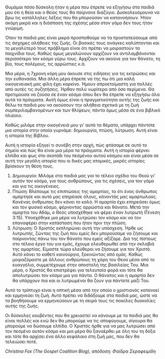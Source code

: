 Θυμάμαι πόσο δύσκολη ήταν η μέρα που έπρεπε να εξηγήσω στα παιδιά μου ότι η θεία και ο θείος τους θα παίρνανε διαζύγιο. Δυσκολευόμουνα να βρω τις κατάλληλες λέξεις που θα μπορούσαν να κατανοήσουν. Ήταν ακόμη μικρά και η διάσπαση της σχέσης μέσα στον γάμο δεν τους ήταν γνώριμη.

Όταν τα παιδιά μας είναι μικρά προσπαθούμε να τα προστατεύσουμε από τις άσχημες αλήθειες της ζωής. Οι βασικές τους ανάγκες καλύπτονται και το μεγαλύτερό τους πρόβλημα είναι ότι πρέπει να μοιραστούν τα παιχνίδια τους. Καθώς όμως μεγαλώνουν αρχίζουν να αντιλαμβάνονται περισσότερο τον κόσμο γύρω τους. Αρχίζουν να ακούνε για τον θάνατο, τη βία, τους πολέμους, τις αρρώστιες κ.ά.

Μια μέρα, η 7χρονη κόρη μου άκουσε στις ειδήσεις για τις εκτρώσεις και την ευθανασία. Μια άλλη μέρα έπρεπε να της πω ότι μια καλή οικογενειακή μας φίλη έχει καρκίνο. Ήμουν απροετοίμαστη για πολλές από αυτές τις συζητήσεις. Ήρθαν πολύ νωρίτερα από όσο περίμενα. Θα προτιμούσα να ζούσα σε έναν κόσμο όπου δεν θα έπρεπε να εξηγήσω όλα αυτά τα πράγματα. Αυτή όμως είναι η πραγματικότητα αυτής της ζωής και θέλω τα παιδιά μου να ακούσουν την αλήθεια σχετικά με τη ζωή συμπεριλαμβανομένων και των θλίψεων, πάντα όμως μέσα σε ένα βιβλικό πλαίσιο.

Καθώς μιλάμε στην οικογένειά μου γι’ αυτά τα θέματα, υπάρχει πάντοτε μια ιστορία στην οποία γυρνάμε: δημιουργία, πτώση, λύτρωση. Αυτή είναι η ιστορία της Βίβλου.

Αυτή η ιστορία εξηγεί τι συνέβη στην αρχή, πώς φτάσαμε σε αυτό το σημείο και πώς θα είναι μια μέρα τα πράγματα. Αυτή η ιστορία φέρνει ελπίδα και φως στο σκοτάδι του πεσμένου αυτού κόσμου και είναι μέσα σε αυτή την μεγάλη ιστορία που οι δικές μας ατομικές, μικρές ιστορίες βρίσκουν τη θέση τους.

  1. Δημιουργία: Μιλάμε στα παιδιά μας για το τέλειο σχέδιο του Θεού γι’ αυτόν τον κόσμο, για τους ανθρώπους, για τις σχέσεις, για τον γάμο και για τις οικογένειες.
  2. Πτώση: Βλέπουμε τις επιπτώσεις της αμαρτίας, το ότι ένας άνθρωπος αμάρτησε και αυτό μας επηρέασε όλους, κάνοντάς μας αμαρτωλούς. Κανένας άνθρωπος δεν κάνει το καλό. Η αμαρτία έχει επηρεάσει όμως και τον φυσικό κόσμο, φέρνοντας αρρώστια και θάνατο. Μετά την αμαρτία του Αδάμ, ο Θεός υποσχέθηκε να φέρει έναν λυτρωτή (Γένεση 3:15). Υποσχέθηκε μια μέρα να λυτρώσει τον κόσμο και να τον επαναφέρει στην κατάσταση που ήταν πριν την πτώση.
  3. Λύτρωση: Ο Χριστός εκπληρώνει αυτή την υπόσχεση. Ήρθε ως λυτρωτής, ζώντας  της ζωή που εμείς δεν μπορούσαμε να ζήσουμε και παίρνοντας πάνω του τον θάνατο που εμείς αξίζαμε. Δια της πίστεως στο τέλειο έργο του για εμάς, έχουμε ελευθερωθεί από την σκλαβιά της αμαρτίας. Είμαστε τώρα ελεύθεροι να ζήσουμε για τον Χριστό. Αυτό κάνει το καθετί καινούργιο, ξεκινώντας από εμάς. Καθώς μοιραζόμαστε με άλλους ανθρώπους τη χάρη του Θεού μέσα από το ευαγγέλιο, συμμετέχουμε στην αποστολή της βασιλείας Του. Μια μέρα, ο Χριστός θα επιστρέψει για τελευταία φορά και τότε θα απολυτρώσει τον κόσμο μια για πάντα. Ο θάνατος και η αμαρτία δεν θα υπάρχουν πια και οι λυτρωμένοι θα ζουν για πάντοτε μαζί Του.

Αυτό το τρίπτυχο είναι η οπτική μέσα από την οποία ο χριστιανός κατανοεί και ερμηνεύει τη ζωή. Αυτό πρέπει να διδάξουμε στα παιδιά μας, ώστε να τα βοηθήσουμε να ερμηνεύσουν με τη σειρά τους τις ποικίλες δυσκολίες αυτής της ζωής.

Οι δύσκολες κουβέντες που θα χρειαστεί να κάνουμε με τα παιδιά μας θα είναι πολλές και ενώ δεν θα μπορούμε να τις αποφύγουμε, σίγουρα θα μπορούμε να δώσουμε ελπίδα. Ο Χριστός ήρθε για να μας λυτρώσει από τον πεσμένο αυτόν κόσμο και μια μέρα θα ξαναέρθει με όλη του τη δόξα και τότε θα αρχίσει ένα άλλο κεφάλαιο στη ζωή μας, που δεν θα τελειώσει ποτέ.

_Christina Fox (The Gospel Coalition Blog), απόδοση: Φαίδρα Σεραφειμίδη_